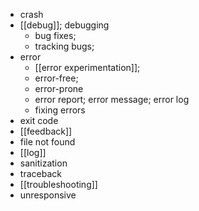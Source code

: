 - crash
- [[debug]]; debugging
    - bug fixes;
    - tracking bugs;
- error
    - [[error experimentation]];
    - error-free;
    - error-prone
    - error report; error message; error log
    - fixing errors
- exit code
- [[feedback]]
- file not found
- [[log]]
- sanitization
- traceback
- [[troubleshooting]]
- unresponsive
